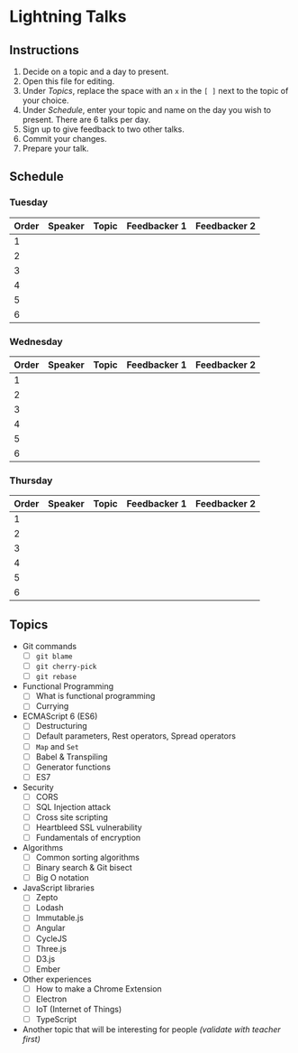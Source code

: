 # Lightning Talks

## Instructions

1. Decide on a topic and a day to present.
1. Open this file for editing.
1. Under _Topics_, replace the space with an `x` in the `[ ]` next to the topic of your choice.
1. Under _Schedule_, enter your topic and name on the day you wish to present. There are 6 talks per day.
1. Sign up to give feedback to two other talks.
1. Commit your changes.
1. Prepare your talk.


## Schedule

### Tuesday

| Order | Speaker | Topic | Feedbacker 1 | Feedbacker 2 |
| ----- | :-----: | :---: | :----------: | :----------: |
|   1   |         |       |              |              |
|   2   |         |       |              |              |
|   3   |         |       |              |              |
|   4   |         |       |              |              |
|   5   |         |       |              |              |
|   6   |         |       |              |              |


### Wednesday

| Order | Speaker | Topic | Feedbacker 1 | Feedbacker 2 |
| ----- | :-----: | :---: | :----------: | :----------: |
|   1   |         |       |              |              |
|   2   |         |       |              |              |
|   3   |         |       |              |              |
|   4   |         |       |              |              |
|   5   |         |       |              |              |
|   6   |         |       |              |              |



### Thursday

| Order | Speaker | Topic | Feedbacker 1 | Feedbacker 2 |
| ----- | :-----: | :---: | :----------: | :----------: |
|   1   |         |       |              |              |
|   2   |         |       |              |              |
|   3   |         |       |              |              |
|   4   |         |       |              |              |
|   5   |         |       |              |              |
|   6   |         |       |              |              |

## Topics

* Git commands
  - [ ] `git blame`
  - [ ] `git cherry-pick`
  - [ ] `git rebase`

* Functional Programming
  - [ ] What is functional programming
  - [ ] Currying

* ECMAScript 6 (ES6)
  - [ ] Destructuring
  - [ ] Default parameters, Rest operators, Spread operators
  - [ ] `Map` and `Set`
  - [ ] Babel & Transpiling
  - [ ] Generator functions
  - [ ] ES7

* Security
  - [ ] CORS
  - [ ] SQL Injection attack
  - [ ] Cross site scripting
  - [ ] Heartbleed SSL vulnerability
  - [ ] Fundamentals of encryption

* Algorithms
  - [ ] Common sorting algorithms
  - [ ] Binary search & Git bisect
  - [ ] Big O notation

* JavaScript libraries
  - [ ] Zepto
  - [ ] Lodash
  - [ ] Immutable.js
  - [ ] Angular
  - [ ] CycleJS
  - [ ] Three.js
  - [ ] D3.js
  - [ ] Ember

* Other experiences
  - [ ] How to make a Chrome Extension
  - [ ] Electron
  - [ ] IoT (Internet of Things)
  - [ ] TypeScript

* Another topic that will be interesting for people _(validate with teacher first)_
